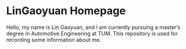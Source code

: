 # LinGaoyuan Homepage

Hello, my name is Lin Gaoyuan, and I am currently pursuing a master’s degree in Automotive Engineering at TUM. This repository is used for recording some information about me.


